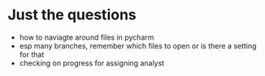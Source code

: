# Just the questions

- how to naviagte around files in pycharm
- esp many branches, remember which files to open or is there a setting for that
- checking on progress for assigning analyst